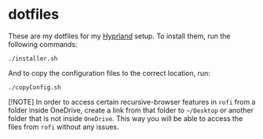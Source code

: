 # dotfiles

These are my dotfiles for my [Hyprland](https://hyprland.org) setup. To install them, run the following commands:

```
./installer.sh
```

And to copy the configuration files to the correct location, run:

```
./copyConfig.sh
```

[!NOTE]
In order to access certain recursive-browser features in `rofi` from a folder inside OneDrive, create a link from that folder to `~/Desktop` or another folder that is not inside `OneDrive`. This way you will be able to access the files from `rofi` without any issues.
